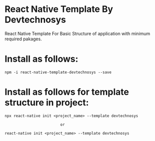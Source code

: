 # React Native Template By Devtechnosys
React Native Template For Basic Structure of application with minimum required pakages.

# Install as follows:

    npm -i react-native-template-devtechnosys --save
		
# Install as follows for template structure in project:

    npx react-native init <project_name> --template devtechnosys
											
                             or

    react-native init <project_name> --template devtechnosys
